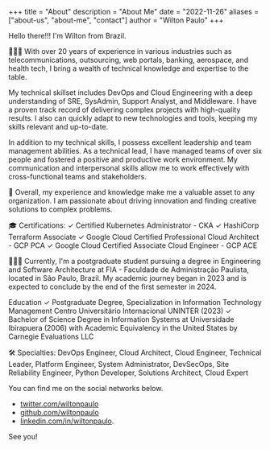 +++
title = "About"
description = "About Me"
date = "2022-11-26"
aliases = ["about-us", "about-me", "contact"]
author = "Wilton Paulo"
+++

Hello there!!! I'm Wilton from Brazil. 

👨🏻‍💻 With over 20 years of experience in various industries such as telecommunications, outsourcing, web portals, banking, aerospace, and health tech, I bring a wealth of technical knowledge and expertise to the table.

My technical skillset includes DevOps and Cloud Engineering with a deep understanding of SRE, SysAdmin, Support Analyst, and Middleware. I have a proven track record of delivering complex projects with high-quality results. I also can quickly adapt to new technologies and tools, keeping my skills relevant and up-to-date.

In addition to my technical skills, I possess excellent leadership and team management abilities. As a technical lead, I have managed teams of over six people and fostered a positive and productive work environment. My communication and interpersonal skills allow me to work effectively with cross-functional teams and stakeholders.

💼 Overall, my experience and knowledge make me a valuable asset to any organization. I am passionate about driving innovation and finding creative solutions to complex problems.

🎓 Certifications:
 ✓ Certified Kubernetes Administrator - CKA
 ✓ HashiCorp Terraform Associate
 ✓ Google Cloud Certified Professional Cloud Architect - GCP PCA
 ✓ Google Cloud Certified Associate Cloud Engineer - GCP ACE

👨🏻‍🎓 Currently, I'm a postgraduate student pursuing a degree in Engineering and Software Architecture at FIA - Faculdade de Administração Paulista, located in São Paulo, Brazil. My academic journey began in 2023 and is expected to conclude by the end of the first semester in 2024.

Education
 ✓ Postgraduate Degree, Specialization in Information Technology Management
  Centro Universitário Internacional UNINTER (2023)
 ✓ Bachelor of Science Degree in Information Systems at Universidade Ibirapuera (2006)
  with Academic Equivalency in the United States by Carnegie Evaluations LLC

🛠️ Specialties: DevOps Engineer, Cloud Architect, Cloud Engineer, Technical Leader, Platform Engineer, System Administrator, DevSecOps, Site Reliability Engineer, Python Developer, Solutions Architect, Cloud Expert

You can find me on the social networks below.
- [twitter.com/wiltonpaulo](https://twitter.com/wiltonpaulo)
- [github.com/wiltonpaulo](https://github.com/wiltonpaulo)
- [linkedin.com/in/wiltonpaulo](https://linkedin.com/in/wiltonpaulo).

See you!
